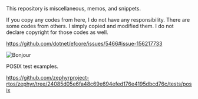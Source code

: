 This repository is miscellaneous, memos, and snippets.


If you copy any codes from here, I do not have any responsibility.
There are some codes from others. 
I simply copied and modified them. I do not declare copyright for those codes as well.


https://github.com/dotnet/efcore/issues/5466#issue-156217733

![Bonjour](https://github.com/netkawai/misc-samples/blob/master/local-network-share.png?raw=true)

POSIX test examples.

https://github.com/zephyrproject-rtos/zephyr/tree/24085d05e6fa48c69e694efed176e4195dbcd76c/tests/posix
